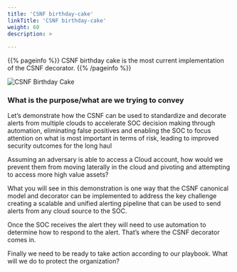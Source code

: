 ```yaml
---
title: 'CSNF birthday-cake'
linkTitle: 'CSNF birthday-cake'
weight: 60
description: >
  
---
```


{{% pageinfo %}}
CSNF birthday cake is the most current implementation of the CSNF decorator.
{{% /pageinfo %}}


<img src="https://csnf.netlify.app/docs/images/csnf-storyboard-bday-cake.png" alt="CSNF Birthday Cake" class="img-responsive">

### What is the purpose/what are we trying to convey
Let’s demonstrate how the CSNF can be used to standardize and decorate alerts from multiple clouds to accelerate SOC decision making through automation, eliminating false positives and enabling the SOC to focus attention on what is most important in terms of risk, leading to improved security outcomes for the long haul

Assuming an adversary is able to access a Cloud account, how would we prevent them from moving laterally in the cloud and pivoting and attempting to access more high value assets?

What you will see in this demonstration is one way that the CSNF canonical model and decorator can be implemented to address the key challenge creating a scalable and unified alerting pipeline that can be used to send alerts from any cloud source to the SOC.

Once the SOC receives the alert they will need to use automation to determine how to respond to the alert. That’s where the CSNF decorator comes in.

Finally we need to be ready to take action according to our playbook. What will we do to protect the organization?


